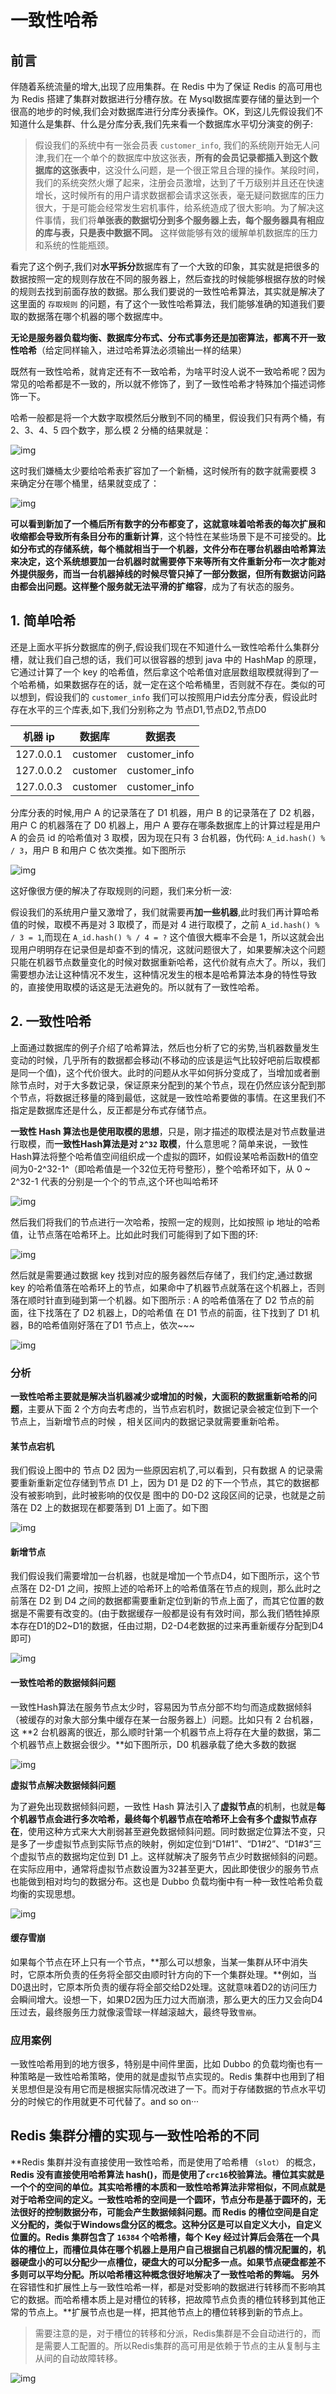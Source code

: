 # 一致性哈希

## 前言

伴随着系统流量的增大,出现了应用集群。在 Redis 中为了保证 Redis 的高可用也为 Redis 搭建了集群对数据进行分槽存放。在 Mysql数据库要存储的量达到一个很高的地步的时候,我们会对数据库进行分库分表操作。OK，到这儿先假设我们不知道什么是集群、什么是分库分表,我们先来看一个数据库水平切分演变的例子:

>假设我们的系统中有一张会员表 `customer_info`, 我们的系统刚开始无人问津,我们在一个单个的数据库中放这张表，**所有的会员记录都插入到这个数据库的这张表中**，这没什么问题，是一个很正常且合理的操作。某段时间，我们的系统突然火爆了起来，注册会员激增，达到了千万级别并且还在快速增长，这时候所有的用户请求数据都会请求这张表，毫无疑问数据库的压力很大，于是可能会经常发生宕机事件，给系统造成了很大影响。为了解决这件事情，我们将**单张表的数据切分到多个服务器上去，每个服务器具有相应的库与表，只是表中数据不同。** 这样做能够有效的缓解单机数据库的压力和系统的性能瓶颈。

看完了这个例子,我们对**水平拆分**数据库有了一个大致的印象，其实就是把很多的数据按照一定的规则存放在不同的服务器上，然后查找的时候能够根据存放的时候的规则去找到前面存放的数据。那么我们要说的一致性哈希算法，其实就是解决了这里面的 `存取规则` 的问题，有了这个一致性哈希算法，我们能够准确的知道我们要取的数据落在哪个机器的哪个数据库中。

**无论是服务器负载均衡、数据库分布式、分布式事务还是加密算法，都离不开一致性哈希**（给定同样输入，进过哈希算法必须输出一样的结果）

既然有一致性哈希，就肯定还有不一致哈希，为啥平时没人说不一致哈希呢？因为常见的哈希都是不一致的，所以就不修饰了，到了一致性哈希才特殊加个描述词修饰一下。

哈希一般都是将一个大数字取模然后分散到不同的桶里，假设我们只有两个桶，有 2、3、4、5 四个数字，那么模 2 分桶的结果就是：

![img](https://gitee.com/zero049/MyNoteImages/raw/master/v2-52800890b024d1d4ea79390893eddacb_720w.jpg)



这时我们嫌桶太少要给哈希表扩容加了一个新桶，这时候所有的数字就需要模 3 来确定分在哪个桶里，结果就变成了：

![img](https://gitee.com/zero049/MyNoteImages/raw/master/v2-b7ab0fdfa0c1bbc57606267b6321ac83_720w.jpg)



**可以看到新加了一个桶后所有数字的分布都变了，这就意味着哈希表的每次扩展和收缩都会导致所有条目分布的重新计算**，这个特性在某些场景下是不可接受的。**比如分布式的存储系统，每个桶就相当于一个机器，文件分布在哪台机器由哈希算法来决定，这个系统想要加一台机器时就需要停下来等所有文件重新分布一次才能对外提供服务，而当一台机器掉线的时候尽管只掉了一部分数据，但所有数据访问路由都会出问题。**这样整个服务就**无法平滑的扩缩容**，成为了有状态的服务。





## 1. 简单哈希

还是上面水平拆分数据库的例子,假设我们现在不知道什么一致性哈希什么集群分槽，就让我们自己想的话，我们可以很容器的想到 java 中的 HashMap 的原理，它通过计算了一个 key 的哈希值，然后拿这个哈希值对底层数组取模就得到了一个哈希桶，如果数据存在的话，就一定在这个哈希桶里，否则就不存在。类似的可以想到，假设我们的 `customer_info` 我们可以按照用户id去分库分表，假设此时存在水平的三个库表,如下,我们分别称之为  节点D1,节点D2,节点D0

| 机器 ip   | 数据库   | 数据表        |
| --------- | -------- | ------------- |
| 127.0.0.1 | customer | customer_info |
| 127.0.0.2 | customer | customer_info |
| 127.0.0.3 | customer | customer_info |

分库分表的时候,用户 A 的记录落在了 D1 机器，用户 B 的记录落在了 D2 机器，用户 C 的机器落在了 D0 机器上，用户 A 要存在哪条数据库上的计算过程是用户 A 的会员 id 的哈希值对 3 取模，因为现在只有 3 台机器，伪代码: `A_id.hash() % / 3`，用户 B 和用户 C 依次类推。如下图所示

![img](https://gitee.com/zero049/MyNoteImages/raw/master/9463862-32ef09f4bc5dc8cc.png)





这好像很方便的解决了存取规则的问题，我们来分析一波:

 假设我们的系统用户量又激增了，我们就需要再**加一些机器**,此时我们再计算哈希值的时候，取模不再是对 3 取模了，而是对 4 进行取模了，之前 `A_id.hash() % / 3 = 1`,而现在 `A_id.hash() % / 4 = ?` 这个值很大概率不会是 1，所以这就会出现用户明明存在记录但是却查不到的情况，这就问题很大了，如果要解决这个问题只能在机器节点数量变化的时候对数据重新哈希，这代价就有点大了。所以，我们需要想办法让这种情况不发生，这种情况发生的根本是哈希算法本身的特性导致的，直接使用取模的话这是无法避免的。所以就有了一致性哈希。

## 2. 一致性哈希

上面通过数据库的例子介绍了哈希算法，然后也分析了它的劣势,当机器数量发生变动的时候，几乎所有的数据都会移动(不移动的应该是运气比较好吧前后取模都是同一个值)，这个代价很大。此时的问题从水平如何拆分变成了，当增加或者删除节点时，对于大多数记录，保证原来分配到的某个节点，现在仍然应该分配到那个节点，将数据迁移量的降到最低，这就是一致性哈希要做的事情。在这里我们不指定是数据库还是什么，反正都是分布式存储节点。

**一致性 Hash 算法也是使用取模的思想**，只是，刚才描述的取模法是对节点数量进行取模，而**一致性Hash算法是对 `2^32` 取模**，什么意思呢？简单来说，一致性Hash算法将整个哈希值空间组织成一个虚拟的圆环，如假设某哈希函数H的值空间为0-2^32-1^（即哈希值是一个32位无符号整形），整个哈希环如下，从 0 ~ 2^32-1 代表的分别是一个个的节点,这个环也叫哈希环

![img](https://gitee.com/zero049/MyNoteImages/raw/master/9463862-802d18815e5cb1ae.png)

然后我们将我们的节点进行一次哈希，按照一定的规则，比如按照 ip 地址的哈希值，让节点落在哈希环上。比如此时我们可能得到了如下图的环:

![img](https://gitee.com/zero049/MyNoteImages/raw/master/9463862-e786b08fc6b0d7fd.png)

然后就是需要通过数据 key 找到对应的服务器然后存储了，我们约定,通过数据 key 的哈希值落在哈希环上的节点，如果命中了机器节点就落在这个机器上，否则落在顺时针直到碰到第一个机器。如下图所示 : A 的哈希值落在了 D2 节点的前面，往下找落在了 D2 机器上，D的哈希值 在 D1 节点的前面，往下找到了 D1 机器，B的哈希值刚好落在了D1 节点上，依次~~~

![img](https://gitee.com/zero049/MyNoteImages/raw/master/9463862-210f9b16052620ec.png)

### 分析

**一致性哈希主要就是解决当机器减少或增加的时候，大面积的数据重新哈希的问题**，主要从下面 2 个方向去考虑的，当节点宕机时，数据记录会被定位到下一个节点上，当新增节点的时候 ，相关区间内的数据记录就需要重新哈希。

#### **某节点宕机**

我们假设上图中的  节点 D2 因为一些原因宕机了,可以看到，只有数据 A 的记录需要重新重新定位存储到节点 D1 上，因为 D1 是 D2 的下一个节点，其它的数据都没有被影响到，此时被影响的仅仅是 图中的 D0-D2 这段区间的记录，也就是之前落在 D2 上的数据现在都要落到 D1 上面了。如下图

![img](https://gitee.com/zero049/MyNoteImages/raw/master/9463862-ee9c9c42f0bf764f.png)

#### **新增节点**

我们假设我们需要增加一台机器，也就是增加一个节点D4，如下图所示，这个节点落在 D2-D1 之间，按照上述的哈希环上的哈希值落在节点的规则，那么此时之前落在 D2 到 D4 之间的数据都需要重新定位到新的节点上面了，而其它位置的数据是不需要有改变的。(由于数据缓存一般都是设有有效时间，那么我们牺牲掉原本存在D1的D2~D1的数据，任由过期，D2-D4老数据的过来再重新缓存分配到D4即可)

![img](https://gitee.com/zero049/MyNoteImages/raw/master/9463862-8f42a6edc9a3687c.png)

#### 一致性哈希的数据倾斜问题

一致性Hash算法在服务节点太少时，容易因为节点分部不均匀而造成数据倾斜（被缓存的对象大部分集中缓存在某一台服务器上）问题。比如只有 2 台机器，这 **2 台机器离的很近，那么顺时针第一个机器节点上将存在大量的数据，第二个机器节点上数据会很少。**如下图所示，D0 机器承载了绝大多数的数据

![img](https://gitee.com/zero049/MyNoteImages/raw/master/9463862-5c4a30fc748af580.png)

 **虚拟节点解决数据倾斜问题**

为了避免出现数据倾斜问题，一致性 Hash 算法引入了**虚拟节点**的机制，也就是**每个机器节点会进行多次哈希，最终每个机器节点在哈希环上会有多个虚拟节点存在**，使用这种方式来大大削弱甚至避免数据倾斜问题。同时数据定位算法不变，只是多了一步虚拟节点到实际节点的映射，例如定位到“D1#1”、“D1#2”、“D1#3”三个虚拟节点的数据均定位到 D1 上。这样就解决了服务节点少时数据倾斜的问题。在实际应用中，通常将虚拟节点数设置为32甚至更大，因此即使很少的服务节点也能做到相对均匀的数据分布。这也是 Dubbo 负载均衡中有一种一致性哈希负载均衡的实现思想。

![img](https://gitee.com/zero049/MyNoteImages/raw/master/9463862-4a6ebf0a5fc331e6.png)

#### 缓存雪崩

如果每个节点在环上只有一个节点，**那么可以想象，当某一集群从环中消失时，它原本所负责的任务将全部交由顺时针方向的下一个集群处理。**例如，当D0退出时，它原本所负责的缓存将全部交给D2处理。这就意味着D2的访问压力会瞬间增大。设想一下，如果D2因为压力过大而崩溃，那么更大的压力又会向D4压过去，最终服务压力就像滚雪球一样越滚越大，最终导致`雪崩`。



### 应用案例

一致性哈希用到的地方很多，特别是中间件里面，比如 Dubbo 的负载均衡也有一种策略是一致性哈希策略，使用的就是虚拟节点实现的。Redis 集群中也用到了相关思想但是没有用它而是根据实际情况改进了一下。而对于存储数据的节点水平切分的时候它的作用就更不可代替了。and so on···

## Redis 集群分槽的实现与一致性哈希的不同

**Redis 集群并没有直接使用一致性哈希，而是使用了哈希槽 `（slot）` 的概念，**Redis 没有直接使用哈希算法 hash()，而是使用了`crc16`校验算法。槽位其实就是一个个的空间的单位。其实哈希槽的本质和一致性哈希算法非常相似，不同点就是对于哈希空间的定义。**一致性哈希的空间是一个圆环，节点分布是基于圆环的，无法很好的控制数据分布，可能会产生数据倾斜问题**。而 Redis 的槽位空间是自定义分配的，类似于Windows盘分区的概念。这种分区是可以自定义大小，自定义位置的。Redis 集群包含了 `16384` 个哈希槽，每个 Key 经过计算后会落在一个具体的槽位上，而槽位具体在哪个机器上是用户自己根据自己机器的情况配置的，机器硬盘小的可以分配少一点槽位，硬盘大的可以分配多一点。如果节点硬盘都差不多则可以平均分配。所以哈希槽这种概念很好地解决了一致性哈希的弊端。
 另外**在容错性和扩展性上与一致性哈希一样，都是对受影响的数据进行转移而不影响其它的数据。而哈希槽本质上是对槽位的转移，把故障节点负责的槽位转移到其他正常的节点上。**扩展节点也是一样，把其他节点上的槽位转移到新的节点上。

> 需要注意的是，对于槽位的转移和分派，Redis集群是不会自动进行的，而是需要人工配置的。所以Redis集群的高可用是依赖于节点的主从复制与主从间的自动故障转移。

![img](https://gitee.com/zero049/MyNoteImages/raw/master/9463862-ffbfe51235551591.png)

